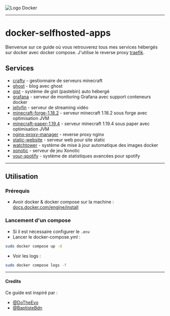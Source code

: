 ![Logo Docker](https://www.docker.com/wp-content/uploads/2022/03/horizontal-logo-monochromatic-white.png)

---
  
# docker-selfhosted-apps

Bienvenue sur ce guide où vous retrouverez tous mes services hébergés sur docker avec docker compose.
J'utilise le reverse proxy [traefik](https://doc.traefik.io/traefik/).

## Services

* [crafty](crafty/) - gestionnaire de serveurs minecraft
* [ghost](ghost/) - blog avec ghost
* [gist](gist/) - système de gist (pastebin) auto hébergé
* [grafana](grafana/) - serveur de monitoring Grafana avec support conteneurs docker
* [jellyfin](jellyfin/) - serveur de streaming vidéo
* [minecraft-forge-1.18.2](minecraft-forge-1.18.2/) - serveur minecraft 1.18.2 sous forge avec optimisation JVM
* [minecraft-paper-1.19.4](minecraft-paper-1.19.4/) - serveur minecraft 1.19.4 sous paper avec optimisation JVM
* [nginx-proxy-manager](nginx-proxy-manager/) - reverse proxy nginx
* [static-website](static-website/) - serveur web pour site static
* [watchtower](watchtower/) - système de mise à jour automatique des images docker
* [xonotic](xonotic/) - serveur de jeu Xonotic
* [your-spotify](your-spotify/) - système de statistiques avancées pour spotify

---

## Utilisation 

### Prérequis

* Avoir docker & docker compose sur la machine : [docs.docker.com/engine/install](https://docs.docker.com/engine/install/)

### Lancement d'un compose

* Si il est nécessaire configurer le `.env`
* Lancer le docker-compose.yml :
```sh
sudo docker compose up -d
```
* Voir les logs :
```sh
sudo docker compose logs -f
```

---

#### Credits

Ce guide est inspiré par :
* [@DoTheEvo](https://github.com/DoTheEvo/selfhosted-apps-docker)
* [@BaptisteBdn](https://github.com/BaptisteBdn/docker-selfhosted-apps)
